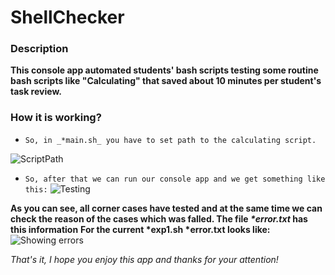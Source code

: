 # ShellChecker

### Description
**This console app automated students' bash scripts testing some routine bash scripts like "Calculating" that saved about 10 minutes per student's task review.**

### How it is working?

- ```So, in _*main.sh_ you have to set path to the calculating script.```

![ScriptPath](https://user-images.githubusercontent.com/73281386/98115427-dcf7ae00-1eb7-11eb-85da-5f703b9219e8.png)

- ```So, after that we can run our console app and we get something like this:```
![Testing](https://user-images.githubusercontent.com/73281386/98115436-e123cb80-1eb7-11eb-87bd-986f1d5f2dc3.png)

**As you can see, all corner cases have tested and at the same time we can check the reason of the cases which was falled. The file _*error.txt_ has this information**
__For the current *exp1.sh *error.txt looks like:__
![Showing errors](https://user-images.githubusercontent.com/73281386/98115430-dec17180-1eb7-11eb-836e-720b69e3d060.png)

_That's it, I hope you enjoy this app and thanks for your attention!_
